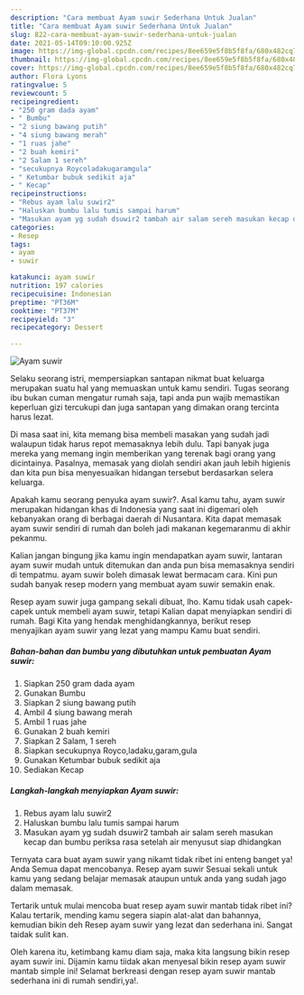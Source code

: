 ```yaml
---
description: "Cara membuat Ayam suwir Sederhana Untuk Jualan"
title: "Cara membuat Ayam suwir Sederhana Untuk Jualan"
slug: 822-cara-membuat-ayam-suwir-sederhana-untuk-jualan
date: 2021-05-14T09:10:00.925Z
image: https://img-global.cpcdn.com/recipes/8ee659e5f8b5f8fa/680x482cq70/ayam-suwir-foto-resep-utama.jpg
thumbnail: https://img-global.cpcdn.com/recipes/8ee659e5f8b5f8fa/680x482cq70/ayam-suwir-foto-resep-utama.jpg
cover: https://img-global.cpcdn.com/recipes/8ee659e5f8b5f8fa/680x482cq70/ayam-suwir-foto-resep-utama.jpg
author: Flora Lyons
ratingvalue: 5
reviewcount: 5
recipeingredient:
- "250 gram dada ayam"
- " Bumbu"
- "2 siung bawang putih"
- "4 siung bawang merah"
- "1 ruas jahe"
- "2 buah kemiri"
- "2 Salam 1 sereh"
- "secukupnya Roycoladakugaramgula"
- " Ketumbar bubuk sedikit aja"
- " Kecap"
recipeinstructions:
- "Rebus ayam lalu suwir2"
- "Haluskan bumbu lalu tumis sampai harum"
- "Masukan ayam yg sudah dsuwir2 tambah air salam sereh masukan kecap dan bumbu periksa rasa setelah air menyusut siap dhidangkan"
categories:
- Resep
tags:
- ayam
- suwir

katakunci: ayam suwir 
nutrition: 197 calories
recipecuisine: Indonesian
preptime: "PT36M"
cooktime: "PT37M"
recipeyield: "3"
recipecategory: Dessert

---
```



![Ayam suwir](https://img-global.cpcdn.com/recipes/8ee659e5f8b5f8fa/680x482cq70/ayam-suwir-foto-resep-utama.jpg)

Selaku seorang istri, mempersiapkan santapan nikmat buat keluarga merupakan suatu hal yang memuaskan untuk kamu sendiri. Tugas seorang ibu bukan cuman mengatur rumah saja, tapi anda pun wajib memastikan keperluan gizi tercukupi dan juga santapan yang dimakan orang tercinta harus lezat.

Di masa  saat ini, kita memang bisa membeli masakan yang sudah jadi walaupun tidak harus repot memasaknya lebih dulu. Tapi banyak juga mereka yang memang ingin memberikan yang terenak bagi orang yang dicintainya. Pasalnya, memasak yang diolah sendiri akan jauh lebih higienis dan kita pun bisa menyesuaikan hidangan tersebut berdasarkan selera keluarga. 



Apakah kamu seorang penyuka ayam suwir?. Asal kamu tahu, ayam suwir merupakan hidangan khas di Indonesia yang saat ini digemari oleh kebanyakan orang di berbagai daerah di Nusantara. Kita dapat memasak ayam suwir sendiri di rumah dan boleh jadi makanan kegemaranmu di akhir pekanmu.

Kalian jangan bingung jika kamu ingin mendapatkan ayam suwir, lantaran ayam suwir mudah untuk ditemukan dan anda pun bisa memasaknya sendiri di tempatmu. ayam suwir boleh dimasak lewat bermacam cara. Kini pun sudah banyak resep modern yang membuat ayam suwir semakin enak.

Resep ayam suwir juga gampang sekali dibuat, lho. Kamu tidak usah capek-capek untuk membeli ayam suwir, tetapi Kalian dapat menyiapkan sendiri di rumah. Bagi Kita yang hendak menghidangkannya, berikut resep menyajikan ayam suwir yang lezat yang mampu Kamu buat sendiri.

<!--inarticleads1-->

##### Bahan-bahan dan bumbu yang dibutuhkan untuk pembuatan Ayam suwir:

1. Siapkan 250 gram dada ayam
1. Gunakan  Bumbu
1. Siapkan 2 siung bawang putih
1. Ambil 4 siung bawang merah
1. Ambil 1 ruas jahe
1. Gunakan 2 buah kemiri
1. Siapkan 2 Salam, 1 sereh
1. Siapkan secukupnya Royco,ladaku,garam,gula
1. Gunakan  Ketumbar bubuk sedikit aja
1. Sediakan  Kecap




<!--inarticleads2-->

##### Langkah-langkah menyiapkan Ayam suwir:

1. Rebus ayam lalu suwir2
1. Haluskan bumbu lalu tumis sampai harum
1. Masukan ayam yg sudah dsuwir2 tambah air salam sereh masukan kecap dan bumbu periksa rasa setelah air menyusut siap dhidangkan




Ternyata cara buat ayam suwir yang nikamt tidak ribet ini enteng banget ya! Anda Semua dapat mencobanya. Resep ayam suwir Sesuai sekali untuk kamu yang sedang belajar memasak ataupun untuk anda yang sudah jago dalam memasak.

Tertarik untuk mulai mencoba buat resep ayam suwir mantab tidak ribet ini? Kalau tertarik, mending kamu segera siapin alat-alat dan bahannya, kemudian bikin deh Resep ayam suwir yang lezat dan sederhana ini. Sangat taidak sulit kan. 

Oleh karena itu, ketimbang kamu diam saja, maka kita langsung bikin resep ayam suwir ini. Dijamin kamu tiidak akan menyesal bikin resep ayam suwir mantab simple ini! Selamat berkreasi dengan resep ayam suwir mantab sederhana ini di rumah sendiri,ya!.

